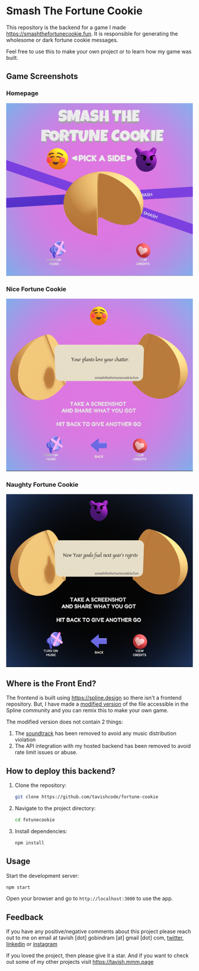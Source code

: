 # Smash The Fortune Cookie

This repository is the backend for a game I made https://smashthefortunecookie.fun. It is responsible for generating the wholesome or dark fortune cookie messages.

Feel free to use this to make your own project or to learn how my game was built.

## Game Screenshots

### Homepage

![Screenshot of fortune cookie game homepage](./game_homepage_screenshot.png)

### Nice Fortune Cookie

![Screenshot of nice fortune cookie saying "Your plants love your chatter"](./nice_fortune_cookie_screenshot.png)

### Naughty Fortune Cookie

![Screenshot of naughty fortune cookie saying New Year goals fuel next year's regrets"](./naughty_fortune_cookie_screenshot.png)

## Where is the Front End?

The frontend is built using https://spline.design so there isn't a frontend repository. But, I have made a [modified version](https://app.spline.design/community/file/d6076bba-ed75-41cf-92b4-054de32204a5) of the file accessible in the Spline community and you can remix this to make your own game.

The modified version does not contain 2 things:

1. The [soundtrack](https://www.chosic.com/download-audio/59068/) has been removed to avoid any music distribution violation
2. The API integration with my hosted backend has been removed to avoid rate limit issues or abuse.

## How to deploy this backend?

1. Clone the repository:
   ```bash
   git clone https://github.com/tavishcode/fortune-cookie
   ```
2. Navigate to the project directory:
   ```bash
   cd fotunecookie
   ```
3. Install dependencies:
   ```bash
   npm install
   ```

## Usage

Start the development server:

```bash
npm start
```

Open your browser and go to `http://localhost:3000` to use the app.

## Feedback

If you have any positive/negative comments about this project please reach out to me on email at tavish [dot] gobindram [at] gmail [dot] com, [twitter](https://x.com/tavishtweets), [linkedin](https://www.linkedin.com/in/tgobindram) or [instagram](https://instagram.com/instavish25)

If you loved the project, then please give it a star. And if you want to check out some of my other projects visit https://tavish.mmm.page
